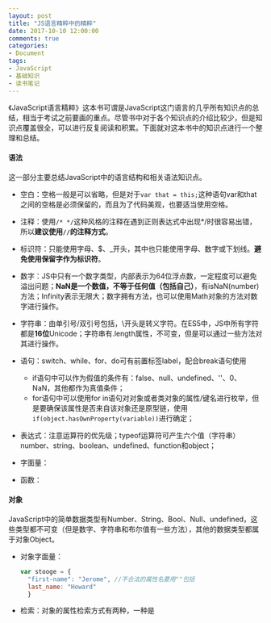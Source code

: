 ```yaml
---
layout: post
title: "JS语言精粹中的精粹"
date: 2017-10-10 12:00:00
comments: true
categories: 
- Document
tags:
- JavaScript
- 基础知识
- 读书笔记
---
```


《JavaScript语言精粹》这本书可谓是JavaScript这门语言的几乎所有知识点的总结，相当于考试之前要画的重点。尽管书中对于各个知识点的介绍比较少，但是知识点覆盖很全，可以进行反复阅读和积累。下面就对这本书中的知识点进行一个整理和总结。

<!-- more -->

#### 语法

这一部分主要总结JavaScript中的语言结构和相关语法知识点。

- 空白：空格一般是可以省略，但是对于`var that = this;`这种语句var和that之间的空格是必须保留的，而且为了代码美观，也要适当使用空格。
- 注释：使用`/* */`这种风格的注释在遇到正则表达式中出现*/时很容易出错，所以**建议使用`//`的注释方式**。
- 标识符：只能使用字母、$、_开头，其中也只能使用字母、数字或下划线。**避免使用保留字作为标识符**。
- 数字：JS中只有一个数字类型，内部表示为64位浮点数，一定程度可以避免溢出问题；**NaN是一个数值，不等于任何值（包括自己）**，有isNaN(number)方法；Infinity表示无限大；数字拥有方法，也可以使用Math对象的方法对数字进行操作。
- 字符串：由单引号/双引号包括，\开头是转义字符。在ES5中，JS中所有字符都是**16位**Unicode；字符串有.length属性，不可变，但是可以通过一些方法对其进行操作。
- 语句：switch、while、for、do可有前置标签label，配合break语句使用

    - if语句中可以作为假值的条件有：false、null、undefined、''、0、NaN，其他都作为真值条件；
    - for语句中可以使用for in语句对对象或者类对象的属性/键名进行枚举，但是要确保该属性是否来自该对象还是原型链，使用`if(object.hasOwnProperty(variable))`进行确定；
    
- 表达式：注意运算符的优先级；typeof运算符可产生六个值（字符串）number、string、boolean、undefined、function和object；
- 字面量：
- 函数：

#### 对象

JavaScript中的简单数据类型有Number、String、Bool、Null、undefined，这些类型都不可变（但是数字、字符串和布尔值有一些方法），其他的数据类型都属于对象Object。

- 对象字面量：

    ```javascript
    var stooge = {
      "first-name": "Jerome", //不合法的属性名要用""包括
      last_name: "Howard"
      }
    ```
    
- 检索：对象的属性检索方式有两种，一种是